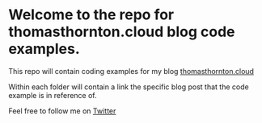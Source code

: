 # Welcome to the repo for thomasthornton.cloud blog code examples.

This repo will contain coding examples for my blog [thomasthornton.cloud](https://thomasthornton.cloud)

Within each folder will contain a link the specific blog post that the code example is in reference of.

Feel free to follow me on [Twitter](https://twitter.com/tamstar1234)